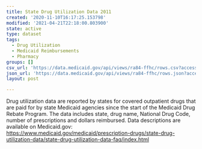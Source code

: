 ```yaml
---
title: State Drug Utilization Data 2011
created: '2020-11-10T16:17:25.153798'
modified: '2021-04-21T22:18:00.803900'
state: active
type: dataset
tags:
  - Drug Utilization
  - Medicaid Reimbursements
  - Pharmacy
groups: []
csv_url: 'https://data.medicaid.gov/api/views/ra84-ffhc/rows.csv?accessType=DOWNLOAD'
json_url: 'https://data.medicaid.gov/api/views/ra84-ffhc/rows.json?accessType=DOWNLOAD'
layout: post

---
```

Drug utilization data are reported by states for covered outpatient drugs that are paid for by state Medicaid agencies since the start of the Medicaid Drug Rebate Program. The data includes state, drug name, National Drug Code, number of prescriptions and dollars reimbursed. Data descriptions are available on Medicaid.gov: https://www.medicaid.gov/medicaid/prescription-drugs/state-drug-utilization-data/state-drug-utilization-data-faq/index.html
